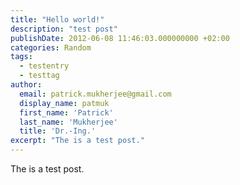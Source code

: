 ```yaml
---
title: "Hello world!"
description: "test post"
publishDate: 2012-06-08 11:46:03.000000000 +02:00
categories: Random
tags: 
  - testentry
  - testtag
author:
  email: patrick.mukherjee@gmail.com
  display_name: patmuk
  first_name: 'Patrick'
  last_name: 'Mukherjee'
  title: 'Dr.-Ing.'
excerpt: "The is a test post."
---
```

The is a test post.
